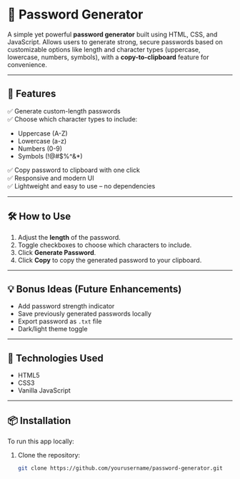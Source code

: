 # 🔐 Password Generator

A simple yet powerful **password generator** built using HTML, CSS, and JavaScript. Allows users to generate strong, secure passwords based on customizable options like length and character types (uppercase, lowercase, numbers, symbols), with a **copy-to-clipboard** feature for convenience.

---

## 🧾 Features

✅ Generate custom-length passwords  
✅ Choose which character types to include:  
- Uppercase (A-Z)  
- Lowercase (a-z)  
- Numbers (0-9)  
- Symbols (!@#$%^&*)  

✅ Copy password to clipboard with one click  
✅ Responsive and modern UI  
✅ Lightweight and easy to use – no dependencies

---

## 🛠 How to Use

1. Adjust the **length** of the password.
2. Toggle checkboxes to choose which characters to include.
3. Click **Generate Password**.
4. Click **Copy** to copy the generated password to your clipboard.

---

## 💡 Bonus Ideas (Future Enhancements)

- Add password strength indicator
- Save previously generated passwords locally
- Export password as `.txt` file
- Dark/light theme toggle

---

## 🚀 Technologies Used

- HTML5
- CSS3
- Vanilla JavaScript

---

## 📦 Installation

To run this app locally:

1. Clone the repository:
   ```bash
   git clone https://github.com/yourusername/password-generator.git 